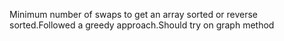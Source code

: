 Minimum number of swaps to get an array sorted or reverse sorted.Followed a greedy approach.Should try on graph method
